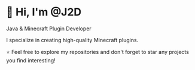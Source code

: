 # 👋 Hi, I'm @J2D

Java & Minecraft Plugin Developer

I specialize in creating high-quality Minecraft plugins.


⭐️ Feel free to explore my repositories and don't forget to star any projects you find interesting!
